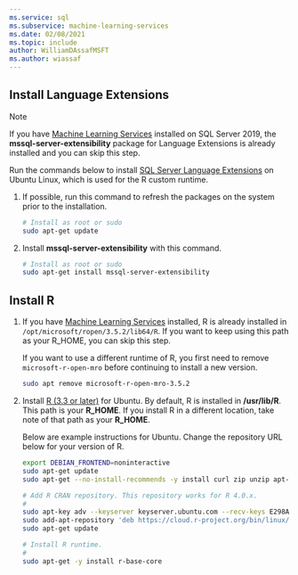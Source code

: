```yaml
---
ms.service: sql
ms.subservice: machine-learning-services
ms.date: 02/08/2021
ms.topic: include
author: WilliamDAssafMSFT
ms.author: wiassaf
---
```

## Install Language Extensions

> [!NOTE]
> If you have [Machine Learning Services](../../sql-server-machine-learning-services.md) installed on SQL Server 2019, the **mssql-server-extensibility** package for Language Extensions is already installed and you can skip this step.

Run the commands below to install [SQL Server Language Extensions](../../../language-extensions/language-extensions-overview.md) on Ubuntu Linux, which is used for the R custom runtime.

1. If possible, run this command to refresh the packages on the system prior to the installation.

    ```bash
    # Install as root or sudo
    sudo apt-get update
    ```

1. Install **mssql-server-extensibility** with this command.

    ```bash
    # Install as root or sudo
    sudo apt-get install mssql-server-extensibility
    ```

## Install R

1. If you have [Machine Learning Services](../../sql-server-machine-learning-services.md) installed, R is already installed in `/opt/microsoft/ropen/3.5.2/lib64/R`. If you want to keep using this path as your R_HOME, you can skip this step.

    If you want to use a different runtime of R, you first need to remove `microsoft-r-open-mro` before continuing to install a new version.

    ```bash
    sudo apt remove microsoft-r-open-mro-3.5.2
    ```

1. Install [R (3.3 or later)](https://www.r-project.org/) for Ubuntu. By default, R is installed in **/usr/lib/R**. This path is your **R_HOME**. If you install R in a different location, take note of that path as your **R_HOME**.

    Below are example instructions for Ubuntu. Change the repository URL below for your version of R.

    ```bash
    export DEBIAN_FRONTEND=noninteractive
    sudo apt-get update
    sudo apt-get --no-install-recommends -y install curl zip unzip apt-transport-https libstdc++6
    
    # Add R CRAN repository. This repository works for R 4.0.x.
    #
    sudo apt-key adv --keyserver keyserver.ubuntu.com --recv-keys E298A3A825C0D65DFD57CBB651716619E084DAB9
    sudo add-apt-repository 'deb https://cloud.r-project.org/bin/linux/ubuntu xenial-cran40/'
    sudo apt-get update
    
    # Install R runtime.
    #
    sudo apt-get -y install r-base-core
    ```
